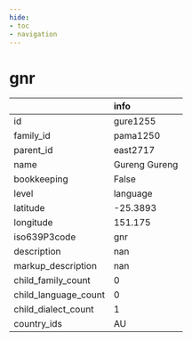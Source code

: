 ```yaml
---
hide:
- toc
- navigation
---
```

# gnr
|                      | info          |
|:---------------------|:--------------|
| id                   | gure1255      |
| family_id            | pama1250      |
| parent_id            | east2717      |
| name                 | Gureng Gureng |
| bookkeeping          | False         |
| level                | language      |
| latitude             | -25.3893      |
| longitude            | 151.175       |
| iso639P3code         | gnr           |
| description          | nan           |
| markup_description   | nan           |
| child_family_count   | 0             |
| child_language_count | 0             |
| child_dialect_count  | 1             |
| country_ids          | AU            |